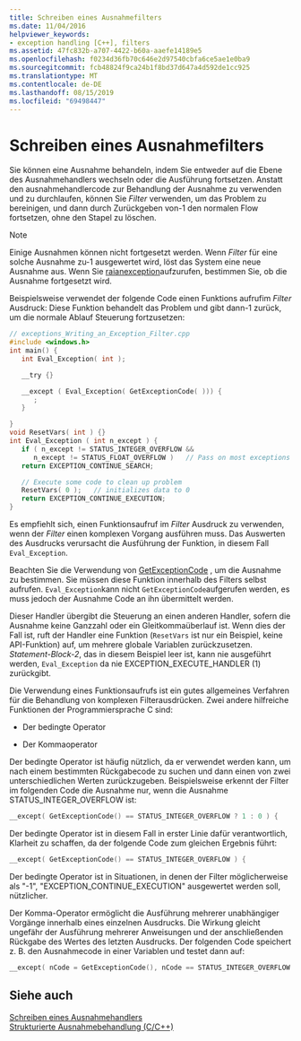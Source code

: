 ```yaml
---
title: Schreiben eines Ausnahmefilters
ms.date: 11/04/2016
helpviewer_keywords:
- exception handling [C++], filters
ms.assetid: 47fc832b-a707-4422-b60a-aaefe14189e5
ms.openlocfilehash: f0234d36fb70c646e2d97540cbfa6ce5ae1e0ba9
ms.sourcegitcommit: fcb48824f9ca24b1f8bd37d647a4d592de1cc925
ms.translationtype: MT
ms.contentlocale: de-DE
ms.lasthandoff: 08/15/2019
ms.locfileid: "69498447"
---
```

# <a name="writing-an-exception-filter"></a>Schreiben eines Ausnahmefilters

Sie können eine Ausnahme behandeln, indem Sie entweder auf die Ebene des Ausnahmehandlers wechseln oder die Ausführung fortsetzen. Anstatt den ausnahmehandlercode zur Behandlung der Ausnahme zu verwenden und zu durchlaufen, können Sie *Filter* verwenden, um das Problem zu bereinigen, und dann durch Zurückgeben von-1 den normalen Flow fortsetzen, ohne den Stapel zu löschen.

> [!NOTE]
>  Einige Ausnahmen können nicht fortgesetzt werden. Wenn *Filter* für eine solche Ausnahme zu-1 ausgewertet wird, löst das System eine neue Ausnahme aus. Wenn Sie [raianexception](/windows/win32/api/errhandlingapi/nf-errhandlingapi-raiseexception)aufzurufen, bestimmen Sie, ob die Ausnahme fortgesetzt wird.

Beispielsweise verwendet der folgende Code einen Funktions aufrufim *Filter* Ausdruck: Diese Funktion behandelt das Problem und gibt dann-1 zurück, um die normale Ablauf Steuerung fortzusetzen:

```cpp
// exceptions_Writing_an_Exception_Filter.cpp
#include <windows.h>
int main() {
   int Eval_Exception( int );

   __try {}

   __except ( Eval_Exception( GetExceptionCode( ))) {
      ;
   }

}
void ResetVars( int ) {}
int Eval_Exception ( int n_except ) {
   if ( n_except != STATUS_INTEGER_OVERFLOW &&
      n_except != STATUS_FLOAT_OVERFLOW )   // Pass on most exceptions
   return EXCEPTION_CONTINUE_SEARCH;

   // Execute some code to clean up problem
   ResetVars( 0 );   // initializes data to 0
   return EXCEPTION_CONTINUE_EXECUTION;
}
```

Es empfiehlt sich, einen Funktionsaufruf im *Filter* Ausdruck zu verwenden, wenn der *Filter* einen komplexen Vorgang ausführen muss. Das Auswerten des Ausdrucks verursacht die Ausführung der Funktion, in diesem Fall `Eval_Exception`.

Beachten Sie die Verwendung von [GetExceptionCode](/windows/win32/Debug/getexceptioncode) , um die Ausnahme zu bestimmen. Sie müssen diese Funktion innerhalb des Filters selbst aufrufen. `Eval_Exception`kann nicht `GetExceptionCode`aufgerufen werden, es muss jedoch der Ausnahme Code an ihn übermittelt werden.

Dieser Handler übergibt die Steuerung an einen anderen Handler, sofern die Ausnahme keine Ganzzahl oder ein Gleitkommaüberlauf ist. Wenn dies der Fall ist, ruft der Handler eine Funktion (`ResetVars` ist nur ein Beispiel, keine API-Funktion) auf, um mehrere globale Variablen zurückzusetzen. *Statement-Block-2*, das in diesem Beispiel leer ist, kann nie ausgeführt werden, `Eval_Exception` da nie EXCEPTION_EXECUTE_HANDLER (1) zurückgibt.

Die Verwendung eines Funktionsaufrufs ist ein gutes allgemeines Verfahren für die Behandlung von komplexen Filterausdrücken. Zwei andere hilfreiche Funktionen der Programmiersprache C sind:

- Der bedingte Operator

- Der Kommaoperator

Der bedingte Operator ist häufig nützlich, da er verwendet werden kann, um nach einem bestimmten Rückgabecode zu suchen und dann einen von zwei unterschiedlichen Werten zurückzugeben. Beispielsweise erkennt der Filter im folgenden Code die Ausnahme nur, wenn die Ausnahme STATUS_INTEGER_OVERFLOW ist:

```cpp
__except( GetExceptionCode() == STATUS_INTEGER_OVERFLOW ? 1 : 0 ) {
```

Der bedingte Operator ist in diesem Fall in erster Linie dafür verantwortlich, Klarheit zu schaffen, da der folgende Code zum gleichen Ergebnis führt:

```cpp
__except( GetExceptionCode() == STATUS_INTEGER_OVERFLOW ) {
```

Der bedingte Operator ist in Situationen, in denen der Filter möglicherweise als "-1", "EXCEPTION_CONTINUE_EXECUTION" ausgewertet werden soll, nützlicher.

Der Komma-Operator ermöglicht die Ausführung mehrerer unabhängiger Vorgänge innerhalb eines einzelnen Ausdrucks. Die Wirkung gleicht ungefähr der Ausführung mehrerer Anweisungen und der anschließenden Rückgabe des Wertes des letzten Ausdrucks. Der folgenden Code speichert z. B. den Ausnahmecode in einer Variablen und testet dann auf:

```cpp
__except( nCode = GetExceptionCode(), nCode == STATUS_INTEGER_OVERFLOW )
```

## <a name="see-also"></a>Siehe auch

[Schreiben eines Ausnahmehandlers](../cpp/writing-an-exception-handler.md)<br/>
[Strukturierte Ausnahmebehandlung (C/C++)](../cpp/structured-exception-handling-c-cpp.md)